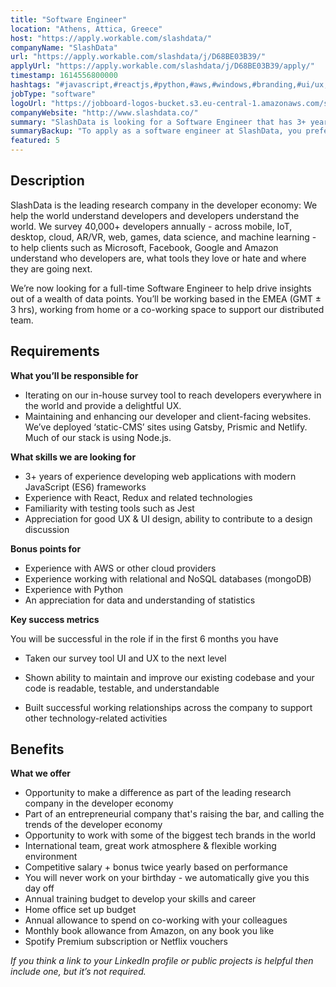 ```yaml
---
title: "Software Engineer"
location: "Athens, Attica, Greece"
host: "https://apply.workable.com/slashdata/"
companyName: "SlashData"
url: "https://apply.workable.com/slashdata/j/D68BE03B39/"
applyUrl: "https://apply.workable.com/slashdata/j/D68BE03B39/apply/"
timestamp: 1614556800000
hashtags: "#javascript,#reactjs,#python,#aws,#windows,#branding,#ui/ux,#mongodb"
jobType: "software"
logoUrl: "https://jobboard-logos-bucket.s3.eu-central-1.amazonaws.com/slashdata"
companyWebsite: "http://www.slashdata.co/"
summary: "SlashData is looking for a Software Engineer that has 3+ years of experience developing web applications with modern JavaScript frameworks."
summaryBackup: "To apply as a software engineer at SlashData, you preferably need to have some knowledge of: #javascript, #reactjs, #python."
featured: 5
---
```


## Description

SlashData is the leading research company in the developer economy: We help the world understand developers and developers understand the world. We survey 40,000+ developers annually - across mobile, IoT, desktop, cloud, AR/VR, web, games, data science, and machine learning - to help clients such as Microsoft, Facebook, Google and Amazon understand who developers are, what tools they love or hate and where they are going next.

We’re now looking for a full-time Software Engineer to help drive insights out of a wealth of data points. You’ll be working based in the EMEA (GMT ± 3 hrs), working from home or a co-working space to support our distributed team.

## Requirements

**What you’ll be responsible for**

*   Iterating on our in-house survey tool to reach developers everywhere in the world and provide a delightful UX.
*   Maintaining and enhancing our developer and client-facing websites. We’ve deployed ‘static-CMS’ sites using Gatsby, Prismic and Netlify. Much of our stack is using Node.js.

**What skills we are looking for**

*   3+ years of experience developing web applications with modern JavaScript (ES6) frameworks
*   Experience with React, Redux and related technologies
*   Familiarity with testing tools such as Jest
*   Appreciation for good UX & UI design, ability to contribute to a design discussion

**Bonus points for**

*   Experience with AWS or other cloud providers
*   Experience working with relational and NoSQL databases (mongoDB)
*   Experience with Python
*   An appreciation for data and understanding of statistics

**Key success metrics**

You will be successful in the role if in the first 6 months you have

*   Taken our survey tool UI and UX to the next level

*   Shown ability to maintain and improve our existing codebase and your code is readable, testable, and understandable
*   Built successful working relationships across the company to support other technology-related activities

## Benefits

**What we offer**

*   Opportunity to make a difference as part of the leading research company in the developer economy
*   Part of an entrepreneurial company that's raising the bar, and calling the trends of the developer economy
*   Opportunity to work with some of the biggest tech brands in the world
*   International team, great work atmosphere & flexible working environment
*   Competitive salary + bonus twice yearly based on performance
*   You will never work on your birthday - we automatically give you this day off
*   Annual training budget to develop your skills and career
*   Home office set up budget
*   Annual allowance to spend on co-working with your colleagues
*   Monthly book allowance from Amazon, on any book you like
*   Spotify Premium subscription or Netflix vouchers

_If you think a link to your LinkedIn profile or public projects is helpful then include one, but it’s not required._
